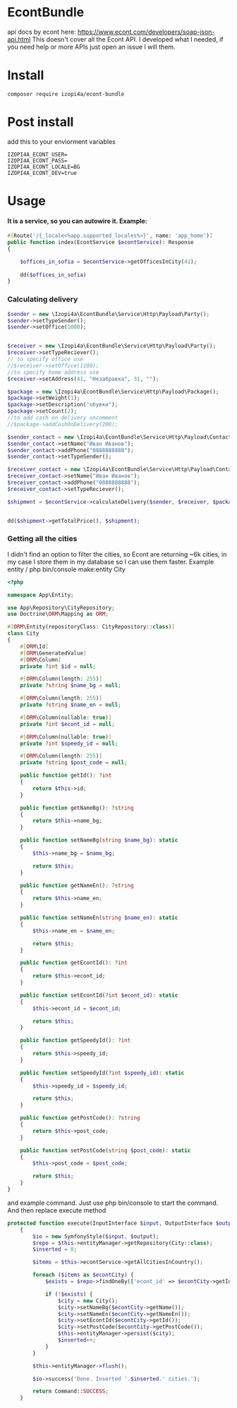# EcontBundle

api docs by econt here: https://www.econt.com/developers/soap-json-api.html
This doesn't cover all the Econt API. I developed what I needed, if you need help or more APIs just open an issue I will them.

# Install
```shell
composer require izopi4a/econt-bundle
```

# Post install
add this to your enviorment variables
```shell
IZOPI4A_ECONT_USER=
IZOPI4A_ECONT_PASS=
IZOPI4A_ECONT_LOCALE=BG
IZOPI4A_ECONT_DEV=true
```

# Usage

#### It is a service, so you can autowire it. Example:

```php
#[Route('/{_locale<%app.supported_locales%>}', name: 'app_home')]
public function index(EcontService $econtService): Response
{

    $offices_in_sofia = $econtService->getOfficesInCity(41);
    
    dd($offices_in_sofia)
}
```

### Calculating delivery

```php
$sender = new \Izopi4a\EcontBundle\Service\Http\Payload\Party();
$sender->setTypeSender();
$sender->setOffice(1000);


$receiver = new \Izopi4a\EcontBundle\Service\Http\Payload\Party();
$receiver->setTypeReciever();
// to specify office use
//$receiver->setOffice(1100);
//to specify home address use
$receiver->setAddress(41, "Незабравка", 31, "");

$package = new \Izopi4a\EcontBundle\Service\Http\Payload\Package();
$package->setWeight(1);
$package->setDescription("обувки");
$package->setCount(2);
//to add cash on delivery uncomment
//$package->addCashOnDelivery(200);

$sender_contact = new \Izopi4a\EcontBundle\Service\Http\Payload\Contact();
$sender_contact->setName("Иван Иванов");
$sender_contact->addPhone("0888888888");
$sender_contact->setTypeSender();

$receiver_contact = new \Izopi4a\EcontBundle\Service\Http\Payload\Contact();
$receiver_contact->setName("Иван Иванов");
$receiver_contact->addPhone("0888888888");
$receiver_contact->setTypeReciever();

$shipment = $econtService->calculateDelivery($sender, $receiver, $package, $sender_contact, $receiver_contact);


dd($shipment->getTotalPrice(), $shipment);
```

### Getting all the cities
I didn't find an option to filter the cities, so Econt are returning ~6k cities, in my case I store them in my database so I can use them faster.
Example entity / php bin/console make:entity City

```php
<?php

namespace App\Entity;

use App\Repository\CityRepository;
use Doctrine\ORM\Mapping as ORM;

#[ORM\Entity(repositoryClass: CityRepository::class)]
class City
{
    #[ORM\Id]
    #[ORM\GeneratedValue]
    #[ORM\Column]
    private ?int $id = null;

    #[ORM\Column(length: 255)]
    private ?string $name_bg = null;

    #[ORM\Column(length: 255)]
    private ?string $name_en = null;

    #[ORM\Column(nullable: true)]
    private ?int $econt_id = null;

    #[ORM\Column(nullable: true)]
    private ?int $speedy_id = null;

    #[ORM\Column(length: 255)]
    private ?string $post_code = null;

    public function getId(): ?int
    {
        return $this->id;
    }

    public function getNameBg(): ?string
    {
        return $this->name_bg;
    }

    public function setNameBg(string $name_bg): static
    {
        $this->name_bg = $name_bg;

        return $this;
    }

    public function getNameEn(): ?string
    {
        return $this->name_en;
    }

    public function setNameEn(string $name_en): static
    {
        $this->name_en = $name_en;

        return $this;
    }

    public function getEcontId(): ?int
    {
        return $this->econt_id;
    }

    public function setEcontId(?int $econt_id): static
    {
        $this->econt_id = $econt_id;

        return $this;
    }

    public function getSpeedyId(): ?int
    {
        return $this->speedy_id;
    }

    public function setSpeedyId(?int $speedy_id): static
    {
        $this->speedy_id = $speedy_id;

        return $this;
    }

    public function getPostCode(): ?string
    {
        return $this->post_code;
    }

    public function setPostCode(string $post_code): static
    {
        $this->post_code = $post_code;

        return $this;
    }
}

```
and example command. Just use php bin/console to start the command. And then replace execute method

```php
protected function execute(InputInterface $input, OutputInterface $output): int
    {
        $io = new SymfonyStyle($input, $output);
        $repo = $this->entityManager->getRepository(City::class);
        $inserted = 0;

        $items = $this->econtService->getAllCitiesInCountry();

        foreach ($items as $econtCity) {
            $exists = $repo->findOneBy(['econt_id' => $econtCity->getId()]);

            if (!$exists) {
                $city = new City();
                $city->setNameBg($econtCity->getName());
                $city->setNameEn($econtCity->getNameEn());
                $city->setEcontId($econtCity->getId());
                $city->setPostCode($econtCity->getPostCode());
                $this->entityManager->persist($city);
                $inserted++;
            }
        }

        $this->entityManager->flush();

        $io->success('Done. Inserted '.$inserted.' cities.');

        return Command::SUCCESS;
    }
```